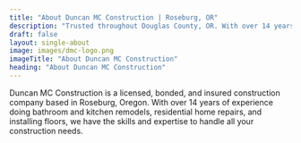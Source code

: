 ```yaml
---
title: "About Duncan MC Construction | Roseburg, OR"
description: "Trusted throughout Douglas County, OR. With over 14 years of experience providing top-quality flooring & home remodeling services."
draft: false
layout: single-about
image: images/dmc-logo.png
imageTitle: "About Duncan MC Construction"
heading: "About Duncan MC Construction"
---
```


Duncan MC Construction is a licensed, bonded, and insured construction company based in Roseburg, Oregon. With over 14 years of experience doing bathroom and kitchen remodels, residential home repairs, and installing floors, we have the skills and expertise to handle all your construction needs.